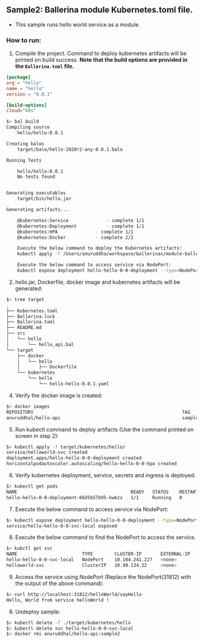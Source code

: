 ## Sample2: Ballerina module Kubernetes.toml file.

- This sample runs hello world service as a module.   

### How to run:

1. Compile the project. Command to deploy kubernetes artifacts will be printed on build success. 
**Note that the build options are provided in the `Ballerina.toml` file.**

```toml
[package]
org = "hello"
name = "hello"
version = "0.0.1"

[build-options]
cloud="k8s"
```

```bash
$> bal build
Compiling source
	hello/hello:0.0.1

Creating balos
	target/balo/hello-2020r2-any-0.0.1.balo

Running Tests

	hello/hello:0.0.1
	No tests found


Generating executables
	target/bin/hello.jar

Generating artifacts...

	@kubernetes:Service 			 - complete 1/1
	@kubernetes:Deployment 			 - complete 1/1
	@kubernetes:HPA 			 - complete 1/1
	@kubernetes:Docker 			 - complete 2/2

	Execute the below command to deploy the Kubernetes artifacts:
	kubectl apply -f /Users/anuruddha/workspace/ballerinax/module-ballerina-c2c/samples/sample2/target/kubernetes/hello

	Execute the below command to access service via NodePort:
	kubectl expose deployment hello-hello-0-0-deployment --type=NodePort --name=hello-hello-0-0-svc-local
```

2. hello.jar, Dockerfile, docker image and kubernetes artifacts will be generated: 
```bash
$> tree target
.
├── Kubernetes.toml
├── Ballerina.lock
├── Ballerina.toml
├── README.md
├── src
│   └── hello
│       └── hello_api.bal
└── target
    ├── docker
    │   └── hello
    │       ├── Dockerfile
    └── kubernetes
        └── hello
            └── hello-hello-0.0.1.yaml       
```

4. Verify the docker image is created:
```bash
$> docker images
REPOSITORY                                                       TAG                                              IMAGE ID            CREATED             SIZE
anuruddhal/hello-api                                             sample2                                          3ef0ab894d4c        27 minutes ago      215MB
```


5. Run kubectl command to deploy artifacts (Use the command printed on screen in step 2):
```bash
$> kubectl apply -f target/kubernetes/hello/
service/helloworld-svc created
deployment.apps/hello-hello-0-0-deployment created
horizontalpodautoscaler.autoscaling/hello-hello-0-0-hpa created
```

6. Verify kubernetes deployment, service, secrets and ingress is deployed:
```bash
$> kubectl get pods
NAME                                          READY   STATUS    RESTARTS   AGE
hello-hello-0-0-deployment-66d5b57b95-kwbzs   1/1     Running   0          117s
```

7. Execute the below command to access service via NodePort:
```bash
$> kubectl expose deployment hello-hello-0-0-deployment --type=NodePort --name=hello-hello-0-0-svc-local
service/hello-hello-0-0-svc-local exposed
```

8. Execute the below command to find the NodePort to access the service.
```bash
$> kubctl get svc
NAME                        TYPE        CLUSTER-IP       EXTERNAL-IP   PORT(S)          AGE
hello-hello-0-0-svc-local   NodePort    10.104.241.227   <none>        9090:31812/TCP   16s
helloworld-svc              ClusterIP   10.99.134.22     <none>        9090/TCP         5m56s
```

9. Access the service using NodePort (Replace the NodePort(31812) with the output of the above command):
```bash
$> curl http://localhost:31812/helloWorld/sayHello
Hello, World from service helloWorld !
```

8. Undeploy sample:
```bash
$> kubectl delete -f ./target/kubernetes/hello
$> kubectl delete svc hello-hello-0-0-svc-local
$> docker rmi anuruddhal/hello-api:sample2
```
